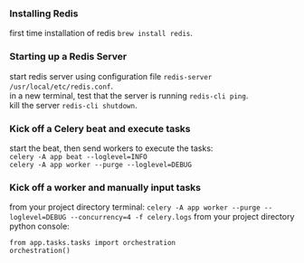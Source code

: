 ### Installing Redis
first time installation of redis `brew install redis`.

### Starting up a Redis Server
start redis server using configuration file `redis-server /usr/local/etc/redis.conf`.  
in a new terminal, test that the server is running `redis-cli ping`.  
kill the server `redis-cli shutdown`.

### Kick off a Celery beat and execute tasks
start the beat, then send workers to execute the tasks:  
`celery -A app beat --loglevel=INFO`  
`celery -A app worker --purge --loglevel=DEBUG`


### Kick off a worker and manually input tasks
from your project directory terminal:
`celery -A app worker --purge --loglevel=DEBUG --concurrency=4 -f celery.logs`
from your project directory python console:
```
from app.tasks.tasks import orchestration
orchestration()
```